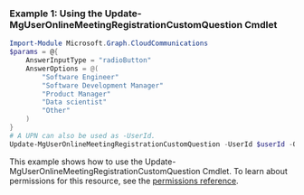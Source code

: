 ### Example 1: Using the Update-MgUserOnlineMeetingRegistrationCustomQuestion Cmdlet
```powershell
Import-Module Microsoft.Graph.CloudCommunications
$params = @{
	AnswerInputType = "radioButton"
	AnswerOptions = @(
		"Software Engineer"
		"Software Development Manager"
		"Product Manager"
		"Data scientist"
		"Other"
	)
}
# A UPN can also be used as -UserId.
Update-MgUserOnlineMeetingRegistrationCustomQuestion -UserId $userId -OnlineMeetingId $onlineMeetingId -MeetingRegistrationQuestionId $meetingRegistrationQuestionId -BodyParameter $params
```
This example shows how to use the Update-MgUserOnlineMeetingRegistrationCustomQuestion Cmdlet.
To learn about permissions for this resource, see the [permissions reference](/graph/permissions-reference).
